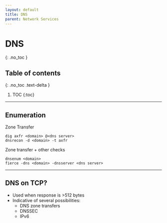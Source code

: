 ```yaml
---
layout: default
title: DNS
parent: Network Services
---
```


# DNS
{: .no_toc }

## Table of contents
{: .no_toc .text-delta }

1. TOC
{:toc}

---

## Enumeration
Zone Transfer
```shell
dig axfr <domain> @<dns server>
dnsrecon -d <domain> -t axfr
```

Zone transfer + other checks
```shell
dnsenum <domain>
fierce -dns <domain> -dnsserver <dns server>
```

---

## DNS on TCP?
- Used when response is >512 bytes
- Indicative of several possibilities:
    - DNS zone transfers
    - DNSSEC
    - IPv6